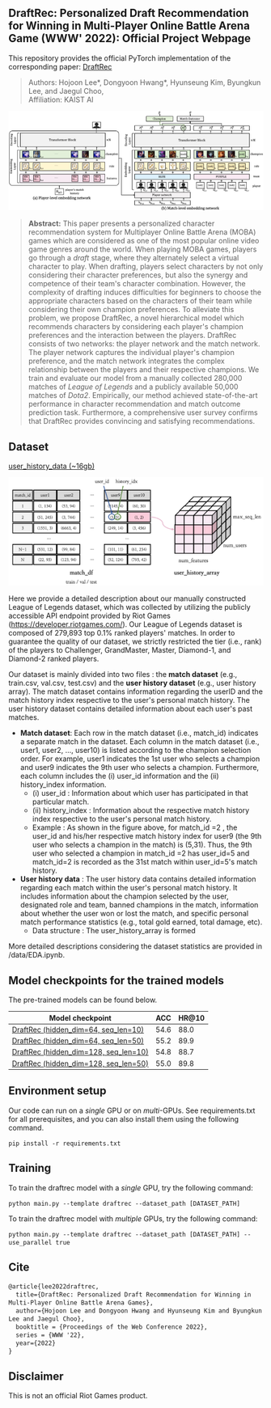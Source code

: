 ## DraftRec: Personalized Draft Recommendation for Winning in Multi-Player Online Battle Arena Game (WWW' 2022): Official Project Webpage
This repository provides the official PyTorch implementation of the corresponding paper: [DraftRec](link)

> Authors: Hojoon Lee*, Dongyoon Hwang*, Hyunseung Kim, Byungkun Lee, and Jaegul Choo,<br>
> Affiliation: KAIST AI

![](./assets/draftrec_model.png)


> **Abstract:** 
This paper presents a personalized character recommendation system for Multiplayer Online Battle Arena (MOBA) games which are considered as one of the most popular online video game genres around the world. 
When playing MOBA games, players go through a *draft* stage, where they alternately select a virtual character to play. 
When drafting, players select characters by not only considering their character preferences, but also the synergy and competence of their team's character combination. 
However, the complexity of drafting induces difficulties for beginners to choose the appropriate characters based on the characters of their team while considering their own champion preferences.
To alleviate this problem, we propose DraftRec, a novel hierarchical model which recommends characters by considering each player's champion preferences and the interaction between the players.
DraftRec consists of two networks: the player network and the match network. 
The player network captures the individual player's champion preference, and the match network integrates the complex relationship between the players and their respective champions. 
We train and evaluate our model from a manually collected 280,000 matches of *League of Legends* and a publicly available 50,000 matches of *Dota2*. 
Empirically, our method achieved state-of-the-art performance in character recommendation and match outcome prediction task. 
Furthermore, a comprehensive user survey confirms that DraftRec provides convincing and satisfying recommendations.

## Dataset

[user_history_data (~16gb)](https://davian-lab.quickconnect.to/d/s/o9mpSh3FqCKvOVvkEO5NauhID5OGhRc7/uyXjCG-PHwyJv17OSlAsZSUIzTjg50xt-tbBgS4dDbAk)

![](./assets/dataset.png)

Here we provide a detailed description about our manually constructed League of Legends dataset, which was collected by utilizing the publicly accessible API endpoint provided by Riot Games (https://developer.riotgames.com/). Our League of Legends dataset is composed of 279,893 top 0.1% ranked players' matches. In order to guarantee the quality of our dataset, we strictly restricted the tier (i.e., rank) of the players to Challenger, GrandMaster, Master, Diamond-1, and Diamond-2 ranked players. 

Our dataset is mainly divided into two files : the **match dataset** (e.g., train.csv, val.csv, test.csv) and the **user history dataset** (e.g., user history array). The match dataset contains information regarding the userID and the match history index respective to the user's personal match history. The user history dataset contains detailed information about each user's past matches. 
* **Match dataset**: Each row in the match dataset (i.e., match_id) indicates a separate match in the dataset. Each column in the match dataset (i.e., user1, user2, ..., user10) is listed according to the champion selection order. For example, user1 indicates the 1st user who selects a champion and user9 indicates the 9th user who selects a champion. Furthermore, each column includes the (i) user_id information and the (ii) history_index information. 
  * (i) user_id : Information about which user has participated in that particular match. 
  * (ii) history_index : Information about the respective match history index respective to the user's personal match history. 
  * Example : As shown in the figure above, for match_id =2 , the user_id and his/her respective match history index for user9 (the 9th user who selects a champion in the match) is (5,31). Thus, the 9th user who selected a champion in match_id =2 has user_id=5 and match_id=2 is recorded as the 31st match within user_id=5's match history. 
* **User history data** : The user history data contains detailed information regarding each match within the user's personal match history. It includes information about the champion selected by the user, designated role and team, banned champions in the match, information about whether the user won or lost the match, and specific personal match performance statistics (e.g., total gold earned, total damage, etc). 
  * Data structure : The user_history_array is formed  

More detailed descriptions considering the dataset statistics are provided in /data/EDA.ipynb.

## Model checkpoints for the trained models

The pre-trained models can be found below. 

|                             Model checkpoint                             |      ACC        |     HR@10    | 
|--------------------------------------------------------------------------|-----------------|--------------|
|[DraftRec (hidden_dim=64, seq_len=10)](link1)                             |      54.6       |     88.0     |
|[DraftRec (hidden_dim=64, seq_len=50)](link2)                             |      55.2       |     89.9     |
|[DraftRec (hidden_dim=128, seq_len=10)](link3)                            |      54.8       |     88.7     |
|[DraftRec (hidden_dim=128, seq_len=50)](link4)                            |      55.0       |     89.8     |

## Environment setup

Our code can run on a *single* GPU or on *multi*-GPUs.
See requirements.txt for all prerequisites, and you can also install them using the following command.

```
pip install -r requirements.txt
```

## Training

To train the draftrec model with a *single* GPU, try the following command:

```
python main.py --template draftrec --dataset_path [DATASET_PATH]
```

To train the draftrec model with *multiple* GPUs, try the following command:

```
python main.py --template draftrec --dataset_path [DATASET_PATH] --use_parallel true
```

## Cite

```
@article{lee2022draftrec,
  title={DraftRec: Personalized Draft Recommendation for Winning in Multi-Player Online Battle Arena Games},
  author={Hojoon Lee and Dongyoon Hwang and Hyunseung Kim and Byungkun Lee and Jaegul Choo},
  booktitle = {Proceedings of the Web Conference 2022},
  series = {WWW '22},
  year={2022}
}
```

## Disclaimer

This is not an official Riot Games product.
